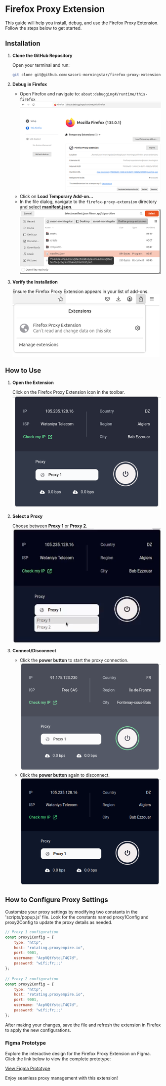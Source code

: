 # Firefox Proxy Extension

This guide will help you install, debug, and use the Firefox Proxy Extension. Follow the steps below to get started.

## Installation

1. **Clone the GitHub Repository**

    Open your terminal and run:

    ```sh
    git clone git@github.com:sasori-morningstar/firefox-proxy-extension.git
    ```

2. **Debug in Firefox**

    - Open Firefox and navigate to: `about:debugging#/runtime/this-firefox`
    ![Firefox Debugging page](assets/docs/firefox-debugging.png)
    - Click on **Load Temporary Add-on...**
    - In the file dialog, navigate to the `firefox-proxy-extension` directory and select **manifest.json**.
    ![Project Directory](assets/docs/project-directory.png)

3. **Verify the Installation**

    Ensure the Firefox Proxy Extension appears in your list of add-ons.
    ![Firefox Add-ons](assets/docs/firefox-add-on.png)

## How to Use

1. **Open the Extension**

    Click on the Firefox Proxy Extension icon in the toolbar.
    ![Firefox Proxy Extension](assets/docs/firefox-proxy-extension-default.png)

2. **Select a Proxy**

    Choose between **Proxy 1** or **Proxy 2**.
    ![Choose Proxy](assets/docs/choose-proxy.png)

3. **Connect/Disconnect**

    - Click the **power button** to start the proxy connection.
    ![Proxy Connected](assets/docs/proxy-connected.png)
    - Click the **power button** again to disconnect.
    ![Proxy Disconnected](assets/docs/proxy-disconnected.png)

## How to Configure Proxy Settings

Customize your proxy settings by modifying two constants in the 'scripts/popup.js' file. Look for the constants named proxy1Config and proxy2Config to update the proxy details as needed.

```js
// Proxy 1 configuration
const proxy1Config = {
    type: "http",
    host: "rotating.proxyempire.io",
    port: 9001,
    username: "AcpVQtYstcLT4Q7d",
    password: "wifi;fr;;;"
};

// Proxy 2 configuration
const proxy2Config = {
    type: "http",
    host: "rotating.proxyempire.io",
    port: 9001,
    username: "AcpVQtYstcLT4Q7d",
    password: "wifi;fr;;;"
};
```

After making your changes, save the file and refresh the extension in Firefox to apply the new configurations.

### Figma Prototype

Explore the interactive design for the Firefox Proxy Extension on Figma. Click the link below to view the complete prototype:

[View Figma Prototype](https://www.figma.com/design/qknjXkUDtHUUdlBCGjGIHc/Firefox-Proxy-Extension)

Enjoy seamless proxy management with this extension!
